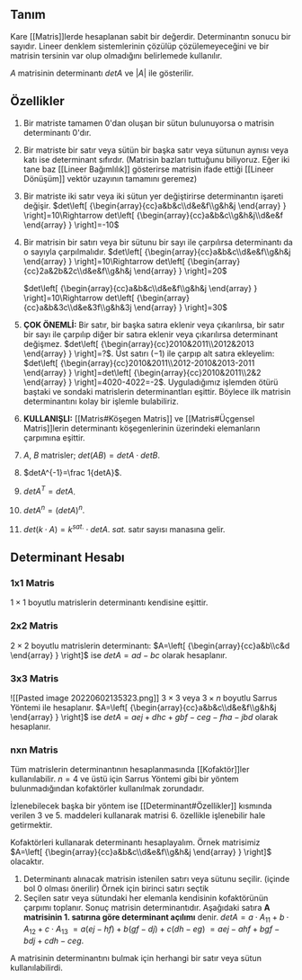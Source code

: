 ## Tanım
Kare [[Matris]]lerde hesaplanan sabit bir değerdir. Determinantın sonucu bir sayıdır. Lineer denklem sistemlerinin çözülüp çözülemeyeceğini ve bir matrisin tersinin var olup olmadığını belirlemede  kullanılır.

$A$ matrisinin determinantı $detA$ ve $|A|$ ile gösterilir.

## Özellikler
1. Bir matriste tamamen 0'dan oluşan bir sütun bulunuyorsa o matrisin determinantı 0'dır.
2. Bir matriste bir satır veya sütün bir başka satır veya sütunun aynısı veya katı ise determinant sıfırdır. (Matrisin bazları tuttuğunu biliyoruz. Eğer iki tane baz [[Lineer Bağımlılık]] gösterirse matrisin ifade ettiği [[Lineer Dönüşüm]] vektör uzayının tamamını geremez)
3. Bir matriste iki satır veya iki sütun yer değiştirirse determinantın işareti değişir.
    $det\left[ {\begin{array}{cc}a&b&c\\d&e&f\\g&h&j \end{array} } \right]=10\Rightarrow det\left[ {\begin{array}{cc}a&b&c\\g&h&j\\d&e&f \end{array} } \right]=-10$
4. Bir matrisin bir satırı veya bir sütunu bir sayı ile çarpılırsa determinantı da o sayıyla çarpılmalıdır.
    $det\left[ {\begin{array}{cc}a&b&c\\d&e&f\\g&h&j \end{array} } \right]=10\Rightarrow det\left[ {\begin{array}{cc}2a&2b&2c\\d&e&f\\g&h&j \end{array} } \right]=20$
    
    $det\left[ {\begin{array}{cc}a&b&c\\d&e&f\\g&h&j \end{array} } \right]=10\Rightarrow det\left[ {\begin{array}{cc}a&b&3c\\d&e&3f\\g&h&3j \end{array} } \right]=30$
5. **ÇOK ÖNEMLİ:** Bir satır, bir başka satıra eklenir veya çıkarılırsa, bir satır bir sayı ile çarpılıp diğer bir satıra eklenir veya çıkarılırsa determinant değişmez.
    $det\left[ {\begin{array}{cc}2010&2011\\2012&2013 \end{array} } \right]=?$. Üst satırı $(-1)$ ile çarpıp alt satıra ekleyelim: 
    $det\left[ {\begin{array}{cc}2010&2011\\2012-2010&2013-2011 \end{array} } \right]=det\left[ {\begin{array}{cc}2010&2011\\2&2 \end{array} } \right]=4020-4022=-2$. Uyguladığımız işlemden ötürü baştaki ve sondaki matrislerin determinantları eşittir. Böylece ilk matrisin determinantını kolay bir işlemle bulabiliriz.
6. **KULLANIŞLI:** [[Matris#Köşegen Matris]] ve [[Matris#Üçgensel Matris]]lerin determinantı köşegenlerinin üzerindeki elemanların çarpımına eşittir.
7. $A$, $B$ matrisler; $det(AB)=detA\cdot detB$.
8. $detA^{-1}=\frac 1{detA}$.
9. $detA^T=detA$.
10. $detA^n=(detA)^n$.
11. $det(k\cdot A)=k^{sat.}\cdot detA$. *sat.* satır sayısı manasına gelir.

## Determinant Hesabı
### 1x1 Matris
$1\times1$ boyutlu matrislerin determinantı kendisine eşittir.

### 2x2 Matris
$2\times2$ boyutlu matrislerin determinantı:
$A=\left[ {\begin{array}{cc}a&b\\c&d \end{array} } \right]$ ise $detA=ad-bc$  olarak hesaplanır.

### 3x3 Matris
![[Pasted image 20220602135323.png]]
$3\times3$ veya $3\times n$ boyutlu Sarrus Yöntemi ile hesaplanır. $A=\left[ {\begin{array}{cc}a&b&c\\d&e&f\\g&h&j \end{array} } \right]$ ise $detA=aej+dhc+gbf-ceg-fha-jbd$ olarak hesaplanır.

### nxn Matris
Tüm matrislerin determinantının hesaplanmasında [[Kofaktör]]ler kullanılabilir. $n=4$ ve üstü için Sarrus Yöntemi gibi bir yöntem bulunmadığından kofaktörler kullanılmak zorundadır.

İzlenebilecek başka bir yöntem ise [[Determinant#Özellikler]] kısmında verilen 3 ve 5. maddeleri kullanarak matrisi 6. özellikle işlenebilir hale getirmektir.

Kofaktörleri kullanarak determinantı hesaplayalım.
Örnek matrisimiz $A=\left[ {\begin{array}{cc}a&b&c\\d&e&f\\g&h&j \end{array} } \right]$ olacaktır.
1. Determinantı alınacak matrisin istenilen satırı veya sütunu seçilir. (içinde bol 0 olması önerilir)
Örnek için birinci satırı seçtik
2. Seçilen satır veya sütundaki her elemanla kendisinin kofaktörünün çarpımı toplanır. Sonuç matrisin determinantıdır.
Aşağıdaki satıra **A matrisinin 1. satırına göre determinant açılımı** denir.
$detA=a\cdot A_{11}+b\cdot A_{12}+c\cdot A_{13}$
$=a(ej-hf)+b(gf-dj)+c(dh-eg)$
$=aej-ahf+bgf-bdj+cdh-ceg$.

A matrisinin determinantını bulmak için herhangi bir satır veya sütun kullanılabilirdi.